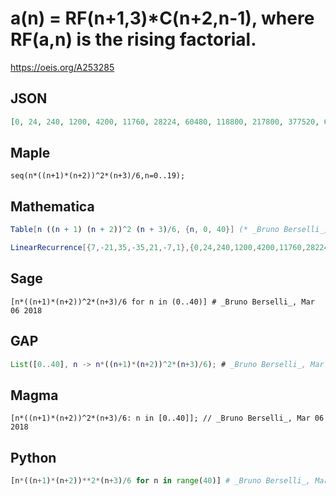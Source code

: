 # a\(n\) \= RF\(n\+1,3\)\*C\(n\+2,n\-1\), where RF\(a,n\) is the rising factorial\.
https://oeis.org/A253285
## JSON
```JSON
[0, 24, 240, 1200, 4200, 11760, 28224, 60480, 118800, 217800, 377520, 624624, 993720, 1528800, 2284800, 3329280, 4744224, 6627960, 9097200, 12289200, 16364040, 21507024, 27931200, 35880000, 45630000, 57493800, 71823024, 89011440, 109498200, 133771200, 162370560]
```
## Maple
```Maple
seq(n*((n+1)*(n+2))^2*(n+3)/6,n=0..19);
```
## Mathematica
```Mathematica
Table[n ((n + 1) (n + 2))^2 (n + 3)/6, {n, 0, 40}] (* _Bruno Berselli_, Mar 06 2018 *)
```
```Mathematica
LinearRecurrence[{7,-21,35,-35,21,-7,1},{0,24,240,1200,4200,11760,28224},40] (* _Harvey P. Dale_, Aug 05 2024 *)
```
## Sage
```Sage
[n*((n+1)*(n+2))^2*(n+3)/6 for n in (0..40)] # _Bruno Berselli_, Mar 06 2018
```
## GAP
```GAP
List([0..40], n -> n*((n+1)*(n+2))^2*(n+3)/6); # _Bruno Berselli_, Mar 06 2018
```
## Magma
```Magma
[n*((n+1)*(n+2))^2*(n+3)/6: n in [0..40]]; // _Bruno Berselli_, Mar 06 2018
```
## Python
```Python
[n*((n+1)*(n+2))**2*(n+3)/6 for n in range(40)] # _Bruno Berselli_, Mar 06 2018
```
